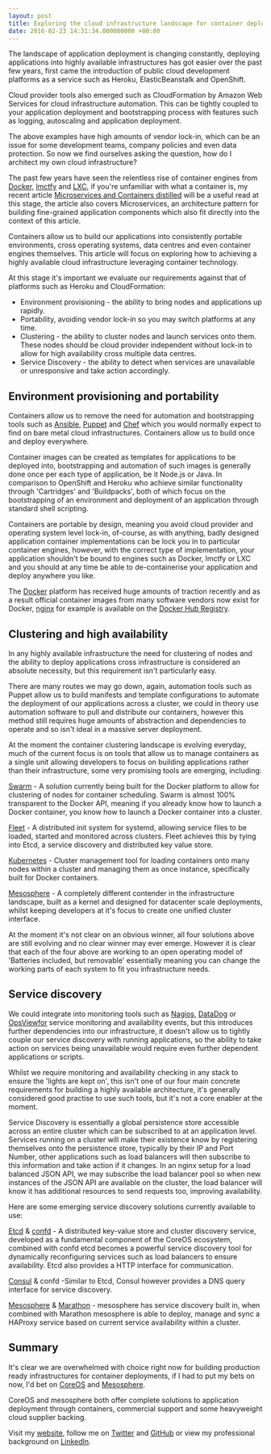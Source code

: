 ```yaml
---
layout: post
title: Exploring the cloud infrastructure landscape for container deployment
date: 2016-02-23 14:31:34.000000000 +00:00
---
```

The landscape of application deployment is changing constantly, deploying applications into highly available infrastructures has got easier over the past few years, first came the introduction of public cloud development platforms as a service such as Heroku, ElasticBeanstalk and OpenShift.

Cloud provider tools also emerged such as CloudFormation by Amazon Web Services for cloud infrastructure automation. This can be tightly coupled to your application deployment and bootstrapping process with features such as logging, autoscaling and application deployment.

The above examples have high amounts of vendor lock-in, which can be an issue for some development teams, company policies and even data protection. So now we find ourselves asking the question, how do I architect my own cloud infrastructure?

The past few years have seen the relentless rise of container engines from [Docker](https://www.docker.com/), [lmctfy](https://github.com/google/lmctfy) and [LXC](https://linuxcontainers.org/), if you're unfamiliar with what a container is, my recent article [Microservices and Containers distilled](https://blog.jacob.uk.com/microservices-architecture-and-containers-distilled/) will be a useful read at this stage, the article also covers Microservices, an architecture pattern for building fine-grained application components which also fit directly into the context of this article.

Containers allow us to build our applications into consistently portable environments, cross operating systems, data centres and even container engines themselves. This article will focus on exploring how to achieving a highly available cloud infrastructure leveraging container technology.

At this stage it's important we evaluate our requirements against that of platforms such as Heroku and CloudFormation:

* Environment provisioning - the ability to bring nodes and applications up rapidly.
* Portability, avoiding vendor lock-in so you may switch platforms at any time.
* Clustering - the ability to cluster nodes and launch services onto them. These nodes should be cloud provider independent without lock-in to allow for high availability cross multiple data centres.
* Service Discovery - the ability to detect when services are unavailable or unresponsive and take action accordingly.

## Environment provisioning and portability

Containers allow us to remove the need for automation and bootstrapping tools such as [Ansible](https://www.ansible.com/), [Puppet](https://puppetlabs.com/) and [Chef](https://www.chef.io/chef/) which you would normally expect to find on bare metal cloud infrastructures. Containers allow us to build once and deploy everywhere.

Container images can be created as templates for applications to be deployed into, bootstrapping and automation of such images is generally done once per each type of application, be it Node.js or Java. In comparison to OpenShift and Heroku who achieve similar functionality through 'Cartridges' and 'Buildpacks', both of which focus on the bootstrapping of an environment and deployment of an application through standard shell scripting.

Containers are portable by design, meaning you avoid cloud provider and operating system level lock-in, of-course, as with anything, badly designed application container implementations can be lock you in to particular container engines, however, with the correct type of implementation, your application shouldn't be bound to engines such as Docker, lmctfy or LXC and you should at any time be able to de-containerise your application and deploy anywhere you like.

The [Docker](https://www.docker.com/) platform has received huge amounts of traction recently and as a result official container images from many software vendors now exist for Docker, [nginx](https://www.nginx.com/resources/wiki/) for example is available on the [Docker Hub Registry](https://hub.docker.com/).

## Clustering and high availability

In any highly available infrastructure the need for clustering of nodes and the ability to deploy applications cross infrastructure is considered an absolute necessity, but this requirement isn't particularly easy.

There are many routes we may go down, again, automation tools such as Puppet allow us to build manifests and template configurations to automate the deployment of our applications across a cluster, we could in theory use automation software to pull and distribute our containers, however this method still requires huge amounts of abstraction and dependencies to operate and so isn't ideal in a massive server deployment.

At the moment the container clustering landscape is evolving everyday, much of the current focus is on tools that allow us to manage containers as a single unit allowing developers to focus on building applications rather than their infrastructure, some very promising tools are emerging, including:

[Swarm](https://blog.docker.com/2015/02/scaling-docker-with-swarm/) - A solution currently being built for the Docker platform to allow for clustering of nodes for container scheduling. Swarm is almost 100% transparent to the Docker API, meaning if you already know how to launch a Docker container, you know how to launch a Docker container into a cluster.

[Fleet](https://coreos.com/using-coreos/clustering/) - A distributed init system for systemd, allowing service files to be loaded, started and monitored across clusters. Fleet achieves this by tying into Etcd, a service discovery and distributed key value store.

[Kubernetes](http://kubernetes.io/) - Cluster management tool for loading containers onto many nodes within a cluster and managing them as once instance, specifically built for Docker containers.

[Mesosphere](https://mesosphere.com/) - A completely different contender in the infrastructure landscape, built as a kernel and designed for datacenter scale deployments, whilst keeping developers at it's focus to create one unified cluster interface.

At the moment it's not clear on an obvious winner, all four solutions above are still evolving and no clear winner may ever emerge. However it is clear that each of the four above are working to an open operating model of 'Batteries included, but removable' essentially meaning you can change the working parts of each system to fit you infrastructure needs.

## Service discovery

We could integrate into monitoring tools such as [Nagios](https://www.nagios.org/), [DataDog](https://www.datadoghq.com/) or [OpsViewfor](https://www.opsview.com/) service monitoring and availability events, but this introduces further dependencies into our infrastructure, it doesn't allow us to tightly couple our service discovery with running applications, so the ability to take action on services being unavailable would require even further dependent applications or scripts.

Whilst we require monitoring and availability checking in any stack to ensure the 'lights are kept on', this isn't one of our four main concrete requirements for building a highly available architecture, it's generally considered good practise to use such tools, but it's not a core enabler at the moment.

Service Discovery is essentially a global persistence store accessible across an entire cluster which can be subscribed to at an application level. Services running on a cluster will make their existence know by registering themselves onto the persistence store, typically by their IP and Port Number, other applications such as load balancers will then subscribe to this information and take action if it changes. In an nginx setup for a load balanced JSON API, we may subscribe the load balancer pool so when new instances of the JSON API are available on the cluster, the load balancer will know it has additional resources to send requests too, improving availability.

Here are some emerging service discovery solutions currently available to use:

[Etcd](https://coreos.com/etcd/) & [confd](http://www.confd.io/) - A distributed key-value store and cluster discovery service, developed as a fundamental component of the CoreOS ecosystem, combined with confd etcd becomes a powerful service discovery tool for dynamically reconfiguring services such as load balancers to ensure availability. Etcd also provides a HTTP interface for communication.

[Consul](https://www.consul.io/) & confd -Similar to Etcd, Consul however provides a DNS query interface for service discovery.

[Mesosphere](https://docs.mesosphere.com/administration/service-discovery-with-marathon-lb/service-discovery/) & [Marathon](https://github.com/mesosphere/marathon) - mesosphere has service discovery built in, when combined with Marathon mesosphere is able to deploy, manage and sync a HAProxy service based on current service availability within a cluster.

## Summary

It's clear we are overwhelmed with choice right now for building production ready infrastructures for container deployments, if I had to put my bets on now, I'd bet on [CoreOS](https://coreos.com/) and [Mesosphere](https://mesosphere.com/).

CoreOS and mesosphere both offer complete solutions to application deployment through containers, commercial support and some heavyweight cloud supplier backing.

Visit my [website](https://www.jacob.uk.com), follow me on [Twitter](https://twitter.com/imjacobclark) and [GitHub](https://github.com/imjacobclark) or view my professional background on [LinkedIn](https://uk.linkedin.com/in/imjacobclark).
